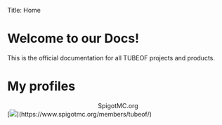 Title: Home

# Welcome to our Docs!

This is the official documentation for all TUBEOF projects and products.

# My profiles

<div align="center">SpigotMC.org</div>
[<img style="text-align:center" src="https://hub.tubeof.de/prodimg/spigot.png">](https://www.spigotmc.org/members/tubeof/)
